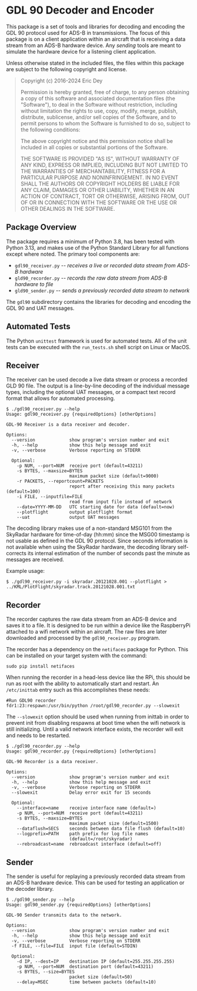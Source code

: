 # GDL 90 Decoder and Encoder

This package is a set of tools and libraries for decoding and encoding the GDL
90 protocol used for ADS-B in transmissions. The focus of this package is on a
client application within an aircraft that is receiving a data stream from an
ADS-B hardware device. Any _sending_ tools are meant to simulate the hardware
device for a listening client application.

Unless otherwise stated in the included files, the files within this package
are subject to the following copyright and license.

> Copyright (c) 2016-2024 Eric Dey
> 
> Permission is hereby granted, free of charge, to any person obtaining a copy
> of this software and associated documentation files (the "Software"), to deal
> in the Software without restriction, including without limitation the rights
> to use, copy, modify, merge, publish, distribute, sublicense, and/or sell
> copies of the Software, and to permit persons to whom the Software is
> furnished to do so, subject to the following conditions:
> 
> The above copyright notice and this permission notice shall be included in
> all copies or substantial portions of the Software.
> 
> THE SOFTWARE IS PROVIDED "AS IS", WITHOUT WARRANTY OF ANY KIND, EXPRESS OR
> IMPLIED, INCLUDING BUT NOT LIMITED TO THE WARRANTIES OF MERCHANTABILITY,
> FITNESS FOR A PARTICULAR PURPOSE AND NONINFRINGEMENT. IN NO EVENT SHALL THE
> AUTHORS OR COPYRIGHT HOLDERS BE LIABLE FOR ANY CLAIM, DAMAGES OR OTHER
> LIABILITY, WHETHER IN AN ACTION OF CONTRACT, TORT OR OTHERWISE, ARISING FROM,
> OUT OF OR IN CONNECTION WITH THE SOFTWARE OR THE USE OR OTHER DEALINGS IN THE
> SOFTWARE.


## Package Overview

The package requires a minimum of Python 3.8, has been tested with Python 3.13,
and makes use of the Python Standard Library for all functions except where 
noted. The primary tool components are:

* `gdl90_receiver.py` -- _receives a live or recorded data stream from ADS-B hardware_
* `gld90_recorder.py` -- _records the raw data stream from ADS-B hardware to file_
* `gld90_sender.py` -- _sends a previously recorded data stream to network_

The `gdl90` subdirectory contains the libraries for decoding and encoding the
GDL 90 and UAT messages.


## Automated Tests

The Python `unittest` framework is used for automated tests. All of 
the unit tests can be executed with the `run_tests.sh` shell script 
on Linux or MacOS.


## Receiver

The receiver can be used decode a live data stream or process a recorded GLD 90
file. The output is a line-by-line decoding of the individual message types,
including the optional UAT messages, or a compact text record format that
allows for automated processing.

```
$ ./gdl90_receiver.py --help
Usage: gdl90_receiver.py {requiredOptions} [otherOptions]

GDL-90 Receiver is a data receiver and decoder.

Options:
  --version             show program's version number and exit
  -h, --help            show this help message and exit
  -v, --verbose         Verbose reporting on STDERR

  Optional:
    -p NUM, --port=NUM  receive port (default=43211)
    -s BYTES, --maxsize=BYTES
                        maximum packet size (default=9000)
    -r PACKETS, --reportcount=PACKETS
                        report after receiving this many packets (default=100)
    -i FILE, --inputfile=FILE
                        read from input file instead of network
    --date=YYYY-MM-DD   UTC starting date for data (default=now)
    --plotflight        output plotflight format
    --uat               output UAT messages
```

The decoding library makes use of a non-standard MSG101 from the SkyRadar
hardware for time-of-day (hh:mm) since the MSG00 timestamp is not usable as
defined in the GDL 90 protocol. Since seconds information is not available when
using the SkyRadar hardware, the decoding library self-corrects its internal
estimation of the number of seconds past the minute as messages are received.

Example usage:
```
$ ./gdl90_receiver.py -i skyradar.20121028.001 --plotflight > ../KML/PlotFlight/skyradar.track.20121028.001.txt
```


## Recorder

The recorder captures the raw data stream from an ADS-B device and saves it to
a file. It is designed to be run within a device like the RaspberryPi attached
to a wifi network within an aircraft. The raw files are later downloaded and
processed by the `gdl90_receiver.py` program.

The recorder has a dependency on the `netifaces` package for Python. This can
be installed on your target system with the command:

```
sudo pip install netifaces
```

When running the recorder in a head-less device like the RPi, this should be
run as root with the ability to automatically start and restart. An
`/etc/inittab` entry such as this accomplishes these needs:

```
#Run GDL90 recorder
fdr1:23:respawn:/usr/bin/python /root/gdl90_recorder.py --slowexit
```

The `--slowexit` option should be used when running from inittab in order to
prevent init from disabling respawns at boot time when the wifi network is
still initializing. Until a valid network interface exists, the recorder will
exit and needs to be restarted.


```
$ ./gdl90_recorder.py --help
Usage: gdl90_recorder.py {requiredOptions} [otherOptions]

GDL-90 Recorder is a data receiver.

Options:
  --version             show program's version number and exit
  -h, --help            show this help message and exit
  -v, --verbose         Verbose reporting on STDERR
  --slowexit            Delay error exit for 15 seconds

  Optional:
    --interface=name    receive interface name (default=)
    -p NUM, --port=NUM  receive port (default=43211)
    -s BYTES, --maxsize=BYTES
                        maximum packet size (default=1500)
    --dataflush=SECS    seconds between data file flush (default=10)
    --logprefix=PATH    path prefix for log file names
                        (default=/root/skyradar)
    --rebroadcast=name  rebroadcast interface (default=off)
```


## Sender

The sender is useful for replaying a previously recorded data stream from an
ADS-B hardware device. This can be used for testing an application or the
decoder library.


```
$ ./gdl90_sender.py --help
Usage: gdl90_sender.py {requiredOptions} [otherOptions]

GDL-90 Sender transmits data to the network.

Options:
  --version             show program's version number and exit
  -h, --help            show this help message and exit
  -v, --verbose         Verbose reporting on STDERR
  -f FILE, --file=FILE  input file (default=STDIN)

  Optional:
    -d IP, --dest=IP    destination IP (default=255.255.255.255)
    -p NUM, --port=NUM  destination port (default=43211)
    -s BYTES, --size=BYTES
                        packet size (default=50)
    --delay=MSEC        time between packets (default=10)
```

